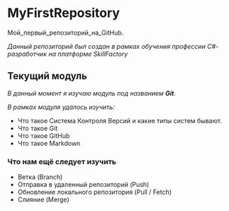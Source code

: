 # MyFirstRepository
Мой_первый_репозиторий_на_GitHub.

*Данный репозиторий был создан в рамках обучения профессии C#-разработчик на платформе SkillFactory*

## Текущий модуль
*В данный момент я изучаю модуль под названием **Git***.

*В рамках модуля удалось изучить:*
* Что такое Система Контроля Версий и какие типы систем бывают.
* Что такое Git
* Что такое GitHub
* Что такое Markdown

### Что нам ещё следует изучить
* Ветка (Branch)
* Отправка в удаленный репозиторий (Push)
* Обновление локального репозитория (Pull / Fetch)
* Слияние (Merge)

